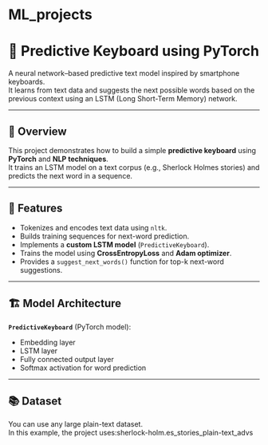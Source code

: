 # ML_projects
# 🧠 Predictive Keyboard using PyTorch

A neural network–based predictive text model inspired by smartphone keyboards.  
It learns from text data and suggests the next possible words based on the previous context using an LSTM (Long Short-Term Memory) network.

---

## 🚀 Overview

This project demonstrates how to build a simple **predictive keyboard** using **PyTorch** and **NLP techniques**.  
It trains an LSTM model on a text corpus (e.g., Sherlock Holmes stories) and predicts the next word in a sequence.

---

## 🧩 Features

- Tokenizes and encodes text data using `nltk`.
- Builds training sequences for next-word prediction.
- Implements a **custom LSTM model** (`PredictiveKeyboard`).
- Trains the model using **CrossEntropyLoss** and **Adam optimizer**.
- Provides a `suggest_next_words()` function for top-k next-word suggestions.

---

## 🏗️ Model Architecture

**`PredictiveKeyboard`** (PyTorch model):
- Embedding layer
- LSTM layer
- Fully connected output layer  
- Softmax activation for word prediction

---

## 📚 Dataset

You can use any large plain-text dataset.  
In this example, the project uses:sherlock-holm.es_stories_plain-text_advs
